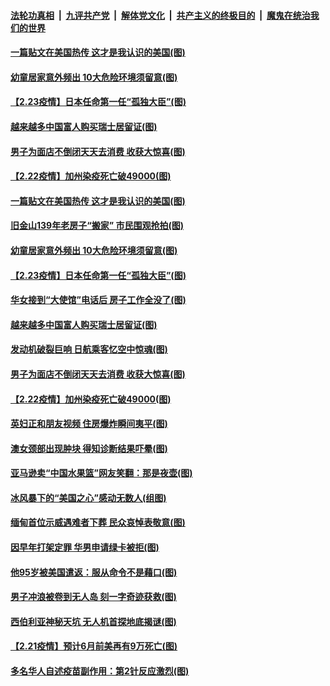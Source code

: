 

####  [法轮功真相](../../../../basic/blob/master/README.md?t=02241001) &nbsp;|&nbsp; [九评共产党](../../../../9ping.md/blob/master/README.md?t=02241001) &nbsp;|&nbsp; [解体党文化](../../../../jtdwh.md/blob/master/README.md?t=02241001)  &nbsp;|&nbsp; [共产主义的终极目的](../../../../gczydzjmd.md/blob/master/README.md?t=02241001) &nbsp;|&nbsp; [魔鬼在统治我们的世界](../../../../mgztzwmdsj.md/blob/master/README.md?t=02241001) 

#### [一篇贴文在美国热传 这才是我认识的美国(图)](../pages/p3/963531.md?t=02241001) 

#### [幼童居家意外频出 10大危险环境须留意(图)](../pages/p3/963529.md?t=02241001) 

#### [【2.23疫情】日本任命第一任“孤独大臣”(图)](../pages/p3/963527.md?t=02241001) 

#### [越来越多中国富人购买瑞士居留证(图)](../pages/p3/963490.md?t=02241001) 

#### [男子为面店不倒闭天天去消费 收获大惊喜(图)](../pages/p3/963412.md?t=02241001) 

#### [【2.22疫情】加州染疫死亡破49000(图)](../pages/p3/963405.md?t=02241001) 

#### [一篇贴文在美国热传 这才是我认识的美国(图)](../pages/p3/963531.md?t=02241001) 

#### [旧金山139年老房子“搬家” 市民围观抢拍(图)](../pages/p3/963533.md?t=02241001) 

#### [幼童居家意外频出 10大危险环境须留意(图)](../pages/p3/963529.md?t=02241001) 

#### [【2.23疫情】日本任命第一任“孤独大臣”(图)](../pages/p3/963527.md?t=02241001) 

#### [华女接到“大使馆”电话后 房子工作全没了(图)](../pages/p3/963499.md?t=02241001) 

#### [越来越多中国富人购买瑞士居留证(图)](../pages/p3/963490.md?t=02241001) 

#### [发动机破裂巨响 日航乘客忆空中惊魂(图)](../pages/p3/963414.md?t=02241001) 

#### [男子为面店不倒闭天天去消费 收获大惊喜(图)](../pages/p3/963412.md?t=02241001) 

#### [【2.22疫情】加州染疫死亡破49000(图)](../pages/p3/963405.md?t=02241001) 

#### [英妇正和朋友视频 住房爆炸瞬间夷平(图)](../pages/p3/963383.md?t=02241001) 

#### [澳女颈部出现肿块 得知诊断结果吓晕(图)](../pages/p3/963348.md?t=02241001) 

#### [亚马逊卖“中国水果篮”网友笑翻：那是夜壶(图)](../pages/p3/963379.md?t=02241001) 

#### [冰风暴下的“美国之心”感动无数人(组图)](../pages/p3/963362.md?t=02241001) 

#### [缅甸首位示威遇难者下葬 民众哀悼表敬意(图)](../pages/p3/963329.md?t=02241001) 

#### [因早年打架定罪 华男申请绿卡被拒(图)](../pages/p3/963317.md?t=02241001) 

#### [他95岁被美国遣返：服从命令不是藉口(图)](../pages/p3/963309.md?t=02241001) 

#### [男子冲浪被卷到无人岛 刻一字奇迹获救(图)](../pages/p3/963312.md?t=02241001) 

#### [西伯利亚神秘天坑 无人机首探地底揭谜(图)](../pages/p3/963310.md?t=02241001) 

#### [【2.21疫情】预计6月前美再有9万死亡(图)](../pages/p3/963302.md?t=02241001) 

#### [多名华人自述疫苗副作用：第2针反应激烈(图)](../pages/p3/963306.md?t=02241001) 

